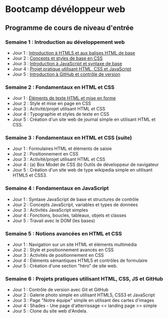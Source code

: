# Bootcamp dévéloppeur web
## Programme de cours de niveau d'entrée

### Semaine 1 : Introduction au développement web

- Jour 1 : [Introduction à HTML5 et aux balises HTML de base](https://github.com/Le-BootCamp-Grow/supports-de-cours/tree/main/notes-de-cours/niveau-d-entree/developpeur-web/semaine_1_jour_1)
- Jour 2 : [Concepts et styles de base en CSS](https://github.com/Le-BootCamp-Grow/supports-de-cours/tree/main/notes-de-cours/niveau-d-entree/developpeur-web/semaine_1_jour_2)
- Jour 3 : [Introduction à JavaScript et syntaxe de base](https://github.com/Le-BootCamp-Grow/supports-de-cours/tree/main/notes-de-cours/niveau-d-entree/developpeur-web/semaine_1_jour_3)
- Jour 4 : [Projet pratique utilisant HTML, CSS et JavaScript](https://github.com/Le-BootCamp-Grow/supports-de-cours/tree/main/notes-de-cours/niveau-d-entree/developpeur-web/semaine_1_jour_4)
- Jour 5 : [Introduction à GitHub et contrôle de version](https://github.com/Le-BootCamp-Grow/supports-de-cours/tree/main/notes-de-cours/niveau-d-entree/developpeur-web/semaine_1_jour_5)

### Semaine 2 : Fondamentaux en HTML et CSS

- Jour 1 : [Éléments de texte HTML et mise en forme](https://github.com/Le-BootCamp-Grow/supports-de-cours/tree/main/notes-de-cours/niveau-d-entree/developpeur-web/semaine_2_jour_1)
- Jour 2 : Style et mise en page en CSS
- Jour 3 : Activité/projet utilisant HTML et CSS
- Jour 4 : Typographie et styles de texte en CSS
- Jour 5 : Création d'un site web de journal simple en utilisant HTML et CSS.

### Semaine 3 : Fondamentaux en HTML et CSS (suite)

- Jour 1 : Formulaires HTML et éléments de saisie
- Jour 2 : Positionnement en CSS
- Jour 3 : Activité/projet utilisant HTML et CSS
- Jour 4 : (a) Box Model de CSS
    (b) Outils de développeur de navigateur
- Jour 5 : Création d'un site web de type wikipedia simple en utilisant HTML5 et CSS3.

### Semaine 4 : Fondamentaux en JavaScript

- Jour 1 : Syntaxe JavaScript de base et structures de contrôle
- Jour 2 : Concepts JavaScript, variables et types de données
- Jour 3 : Activités JavaScript simples
- Jour 4 : Fonctions, boucles, tableaux, objets et classes
- Jour 5 : Travail avec le DOM (les bases)

### Semaine 5 : Notions avancées en HTML et CSS

- Jour 1 : Navigation sur un site HTML et éléments multimédia
- Jour 2 : Style et positionnement avancés en CSS
- Jour 3 : Activités de positionnement en CSS
- Jour 4 : Éléments sémantiques HTML5 et contrôles de formulaire
- Jour 5 : Création d'une section "héro" de site web.

### Semaine 6 : Projets pratiques utilisant HTML, CSS, JS et GitHub

- Jour 1 : Contrôle de version avec Git et GitHub
- Jour 2 : Galerie photo simple en utilisant HTML5, CSS3 et JavaScript
- Jour 3 : Page "Notre équipe" simple en utilisant des cartes d'images
- Jour 4 : Shades - Une page d'atterrissage << landing page >> simple
- Jour 5 : Clone du site web d'Andela.